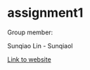 # assignment1

Group member:

Sunqiao Lin - Sunqiaol

[Link to website](https://Sunqiaol.github.io/assignment1/)
